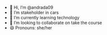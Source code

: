 - 👋 Hi, I’m @andrada09
- 👀 I’m stakeholder in cars
- 🌱 I’m currently learning technology
- 💞️ I’m looking to collaborate on take the course
- 😄 Pronouns: she/her

<!---
andrada09/andrada09 is a ✨ special ✨ repository because its `README.md` (this file) appears on your GitHub profile.
You can click the Preview link to take a look at your changes.
--->
